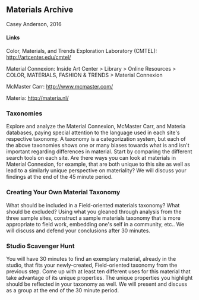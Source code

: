 ## Materials Archive
Casey Anderson, 2016

####  Links
Color, Materials, and Trends Exploration Laboratory (CMTEL): http://artcenter.edu/cmtel/

Material Connexion: Inside Art Center > Library > Online Resources > COLOR, MATERIALS, FASHION & TRENDS > Material Connexion

McMaster Carr: http://www.mcmaster.com/

Materia: http://materia.nl/

### Taxonomies

Explore and analyze the Material Connexion, McMaster Carr, and Materia databases, paying special attention to the language used in each site's respective taxonomy. A taxonomy is a categorization system, but each of the above taxonomies shows one or many biases towards what is and isn't important regarding differences in material. Start by comparing the different search tools on each site. Are there ways you can look at materials in Material Connexion, for example, that are both unique to this site as well as lead to a similarly unique perspective on materiality? We will discuss your findings at the end of the 45 minute period.

### Creating Your Own Material Taxonomy

What should be included in a Field-oriented materials taxonomy? What should be excluded? Using what you gleaned through analysis from the three sample sites, construct a sample materials taxonomy that is more appropriate to field work, embedding one's self in a community, etc.. We will discuss and defend your conclusions after 30 minutes.

### Studio Scavenger Hunt

You will have 30 minutes to find an exemplary material, already in the studio, that fits your newly-created, Field-oriented taxonomy from the previous step. Come up with at least ten different uses for this material that take advantage of its unique properties. The unique properties you highlight should be reflected in your taxonomy as well. We will present and discuss as a group at the end of the 30 minute period.
